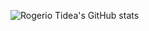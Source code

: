 ![Rogerio Tidea's GitHub stats](https://github-readme-stats.vercel.app/api?username=rogeriotidea&show_icons=true&account_private=true)
